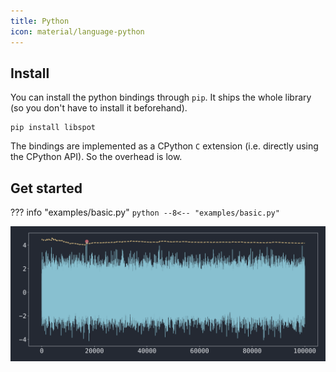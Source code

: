 ```yaml
---
title: Python
icon: material/language-python
---
```


## Install

You can install the python bindings through `pip`. It ships the whole library (so you don't have to install it beforehand).

```shell
pip install libspot
```

The bindings are implemented as a CPython `C` extension (i.e. directly using the CPython API). So the overhead is low.

## Get started

??? info "examples/basic.py"
    ```python
    --8<-- "examples/basic.py"
    ```

![](img/basic.svg)
